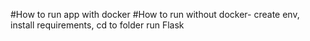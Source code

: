 #How to run app with docker
#How to run without docker- create env, install requirements, cd to folder run Flask